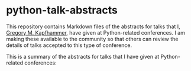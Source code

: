 # python-talk-abstracts

This repository contains Markdown files of the abstracts for talks that I,
[Gregory M. Kapfhammer](https://www.gregorykapfhammer.com/), have given at
Python-related conferences. I am making these available to the community so that
others can review the details of talks accepted to this type of conference.

This is a summary of the abstracts for talks that I have given at
Python-related conferences:
